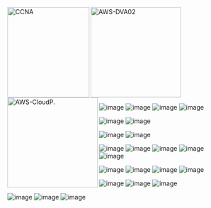 [<img align="left" height="204px" width="185px" alt="CCNA" src="https://i.ibb.co/0j9ypGmS/Group-47.png"/>](/)
[<img align="left" height="204px" width="204px" alt="AWS-DVA02" src="https://d1.awsstatic.com/training-and-certification/certification-badges/AWS-Certified-Developer-Associate_badge.5c083fa855fe82c1cf2d0c8b883c265ec72a17c0.png"/>](/)
[<img align="left" height="204px" width="204px" alt="AWS-CloudP." src="https://d1.awsstatic.com/training-and-certification/certification-badges/AWS-Certified-Cloud-Practitioner_badge.634f8a21af2e0e956ed8905a72366146ba22b74c.png"/>](/)
<br/><br/><br/><br/><br/><br/>
<br/><br/><br/><br/><br/><br/>


![image](https://img.shields.io/badge/HTML5-E34F26?style=for-the-badge&logo=html5&logoColor=white)
![image](https://img.shields.io/badge/CSS3-1572B6?style=for-the-badge&logo=css3&logoColor=white)
![image](https://img.shields.io/badge/JavaScript-F7DF1E?style=for-the-badge&logo=javascript&logoColor=black)
![image](https://img.shields.io/badge/TypeScript-007ACC?style=for-the-badge&logo=typescript&logoColor=white)

![image](https://img.shields.io/badge/Node.js-43853D?style=for-the-badge&logo=node.js&logoColor=white)
![image](https://img.shields.io/badge/Express.js-404D59?style=for-the-badge)

![image](https://img.shields.io/badge/React-20232A?style=for-the-badge&logo=react&logoColor=61DAFB)
![image](https://img.shields.io/badge/Angular-DD0031?style=for-the-badge&logo=angular&logoColor=white)

![image](https://img.shields.io/badge/Tailwind_CSS-38B2AC?style=for-the-badge&logo=tailwind-css&logoColor=white)
![image](https://img.shields.io/badge/Bootstrap-563D7C?style=for-the-badge&logo=bootstrap&logoColor=white)
![image](https://img.shields.io/badge/styled--components-DB7093?style=for-the-badge&logo=styled-components&logoColor=white)
![image](https://img.shields.io/badge/Material--UI-0081CB?style=for-the-badge&logo=material-ui&logoColor=white)
![image](https://img.shields.io/badge/jQuery-0769AD?style=for-the-badge&logo=jquery&logoColor=white)

![image](https://img.shields.io/badge/MySQL-00000F?style=for-the-badge&logo=mysql&logoColor=white)
![image](https://img.shields.io/badge/PostgreSQL-316192?style=for-the-badge&logo=postgresql&logoColor=white)
![image](https://img.shields.io/badge/MongoDB-4EA94B?style=for-the-badge&logo=mongodb&logoColor=white)
![image](https://img.shields.io/badge/Redis-D9281A?style=for-the-badge&logo=redis&logoColor=white)

![image](https://img.shields.io/badge/Git-E34F26?style=for-the-badge&logo=git&logoColor=white)
![image](https://img.shields.io/badge/Linux-E34F26?style=for-the-badge&logo=linux&logoColor=black)
![image](https://img.shields.io/badge/Shell_Script-121011?style=for-the-badge&logo=gnu-bash&logoColor=white)

![image](https://img.shields.io/badge/Amazon_AWS-232F3E?style=for-the-badge&logo=amazon-aws&logoColor=white)
![image](https://img.shields.io/badge/Netlify-00C7B7?style=for-the-badge&logo=netlify&logoColor=white)
![image](https://img.shields.io/badge/DigitalOcean-0080FF?style=for-the-badge&logo=digitalocean&logoColor=white)



